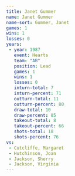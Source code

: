 ```yaml
---
title: Janet Gummer
name: Janet Gummer
name-sort: Gummer, Janet
games: 1
wins: 1
losses: 0
years:
 - year: 1987
   event: Hearts
   team: "AB"
   position: Lead
   games: 1
   wins: 1
   losses: 0
   inturn-total: 7
   inturn-percent: 71
   outturn-total: 11
   outturn-percent: 80
   draw-total: 10
   draw-percent: 85
   takeout-total: 8
   takeout-percent: 66
   shots-total: 18
   shots-percent: 76
vs:
 - Cutcliffe, Margaret
 - Hutchinson, Joan
 - Jackson, Sherry
 - Jackson, Virginia
---
```

